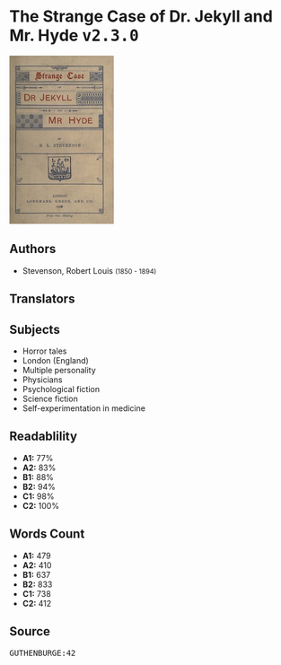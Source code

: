 # The Strange Case of Dr. Jekyll and Mr. Hyde <kbd>v2.3.0</kbd>

![](./cover.medium.jpg "")

## Authors


 - Stevenson, Robert Louis <small>(1850 - 1894)</small>

## Translators



## Subjects


 - Horror tales
 - London (England)
 - Multiple personality
 - Physicians
 - Psychological fiction
 - Science fiction
 - Self-experimentation in medicine

## Readablility


 - **A1:** 77%
 - **A2:** 83%
 - **B1:** 88%
 - **B2:** 94%
 - **C1:** 98%
 - **C2:** 100%

## Words Count


 - **A1:** 479
 - **A2:** 410
 - **B1:** 637
 - **B2:** 833
 - **C1:** 738
 - **C2:** 412

## Source


<kbd>GUTHENBURGE:42</kbd>
